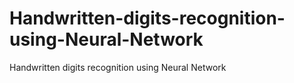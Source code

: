 # Handwritten-digits-recognition-using-Neural-Network
Handwritten digits recognition using Neural Network
